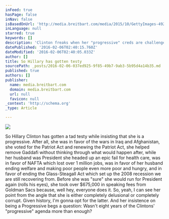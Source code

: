 ```yaml
---
inFeed: true
hasPage: false
inNav: false
isBasedOnUrl: 'http://media.breitbart.com/media/2015/10/GettyImages-492828380-640x480.jpg'
inLanguage: null
starred: true
keywords: []
description: 'Clinton freaks when her "progressive" creds are challenged.'
datePublished: '2016-02-06T02:40:15.760Z'
dateModified: '2016-02-06T02:40:05.033Z'
author: []
title: So Hillary has gotten testy
sourcePath: _posts/2016-02-06-037ed925-9f85-49b7-9ab3-5b95d4a14b35.md
published: true
authors: []
publisher:
  name: media.breitbart.com
  domain: media.breitbart.com
  url: null
  favicon: null
_context: 'http://schema.org'
_type: Article

---
```

![](http://media.breitbart.com/media/2015/10/GettyImages-492828380-640x480.jpg)

So Hillary Clinton has gotten a tad testy while insisting that she is a progressive.  After all, she was in favor of the wars in Iraq and Afghanistan, she voted for the Patriot Act and renewing the Patriot Act, she helped remove Gaddafi without thinking through what would happen after, while her husband was President she headed up an epic fail for health care, was in favor of NAFTA which lost over 1 million jobs, was in favor of her husband ending welfare and making poor people even more poor and hungry, and in favor of ending the Glass-Steagall Act which set up the 2008 recession we are still recovering from.  Before she was "sure" she would run for President again (rolls his eyes), she took over $675,000 in speaking fees from Goldman Sacs because, well hey, everyone does it.  So, yeah, I can see her point from the angle that she is either completely delusional or completely corrupt.  Given history, I'm gonna opt for the latter.  And her insistence on being a Progressive begs a question:  Wasn't eight years of the Clintons' "progressive" agenda more than enough?
